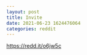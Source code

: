 ```yaml
--- 
layout: post 
title: Invite 
date: 2021-06-23 1624476064 
categories: reddit 
--- 
```

https://redd.it/o6jw5c